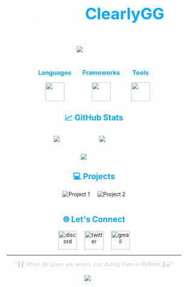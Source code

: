 <div align="center" style="padding: 20px; background:; border-radius: 20px; color: white;">

  <h1 style="font-size: 3em; margin-bottom: 0.5em;">👋 Hi, I'm <span style="color: #00A8FF;">ClearlyGG</span>!</h1>
  <p style="font-size: 1.2em;">Self-Taught Programmer | Game Developer | Manager</p>

  <div style="margin: 20px 0;">
    <img src="https://readme-typing-svg.herokuapp.com?font=Fira+Code&size=28&duration=4000&color=00A8FF&center=true&vCenter=true&width=600&lines=I+build+games+on+Roblox;I+love+learning+new+tech;Coding+is+my+superpower!" alt="typing intro" />
  </div>

<div align="center" style="margin-top: 20px;">  
  <div style="display: flex; justify-content: center; flex-wrap: wrap; gap: 30px;">
    <div>
      <h3 style="color: #00A8FF;">Languages</h3>
      <img src="https://skillicons.dev/icons?i=python,lua,typescript,js,html,css,go" alt="languages" style="height: 50px;" />
    </div>
    <div>
      <h3 style="color: #00A8FF;">Frameworks</h3>
      <img src="https://skillicons.dev/icons?i=react,nextjs,tailwind,discordjs,nodejs" alt="frameworks" style="height: 50px;" />
    </div>
    <div>
      <h3 style="color: #00A8FF;">Tools</h3>
      <img src="https://skillicons.dev/icons?i=vscode,git,github,vercel,azure,mongodb,pycharm,firebase" alt="tools" style="height: 50px;" />
    </div>
  </div>


<div align="center">
  <h2 style="color: #00A8FF;">📈 GitHub Stats</h2>
  <div>
    <img src="https://github-readme-stats.vercel.app/api?username=ClearlyGG&show_icons=true&theme=react" alt="GitHub stats" style="margin: 10px;" />
    <img src="https://github-readme-streak-stats.herokuapp.com?user=ClearlyGG&theme=react&hide_border=true" alt="streak stats" style="margin: 10px;" />
  </div>
  <img src="https://github-profile-trophy.vercel.app/?username=ClearlyGG&theme=onedark&no-frame=true&margin-w=15" alt="trophies" style="margin-top: 20px;" />
</div>


<div align="center">
  <h2 style="color: #00A8FF;">💻 Projects</h2>
  <div style="display: flex; justify-content: center; gap: 20px; flex-wrap: wrap;">
    <a href="https://github.com/ClearlyGG/clearlygg" style="text-decoration: none;">
      <img src="https://github-readme-stats.vercel.app/api/pin/?username=ClearlyGG&repo=clearlygg&theme=react" alt="Project 1" />
    </a>
    <a href="https://github.com/ClearlyGG/clearlygg" style="text-decoration: none;">
      <img src="https://github-readme-stats.vercel.app/api/pin/?username=ClearlyGG&repo=clearlygg&theme=react" alt="Project 2" />
    </a>
  </div>
</div>
---

<div align="center">
  <h2 style="color: #00A8FF;">🌐 Let's Connect</h2>
  <div style="display: flex; justify-content: center; gap: 20px; flex-wrap: wrap; margin-top: 10px;">
    <a href="https://discord.com/users/899624765109702737">
      <img src="https://skillicons.dev/icons?i=discord" alt="discord" style="height:50px;" />
    </a>
    <a href="https://x.com/clearlygg">
      <img src="https://skillicons.dev/icons?i=twitter" alt="twitter" style="height:50px;" />
    </a>
    <a href="mailto:clearlygg@gmail.com">
      <img src="https://skillicons.dev/icons?i=gmail" alt="gmail" style="height:50px;" />
    </a>
  </div>
</div>

---

<div align="center">
  <p style="font-style: italic; color: #cccccc;">
    "👨‍💻 When life gives you errors, just debug them in Python! 🐍💻"
  </p>
  <img src="https://readme-jokes.vercel.app/api?theme=dark" alt="jokes" />
</div>
